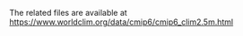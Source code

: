 The related files are available at [https://www.worldclim.org/data/cmip6/cmip6_clim2.5m.html
](https://biogeo.ucdavis.edu/data/worldclim/v2.1/base/wc2.1_2.5m_bio.zip)
